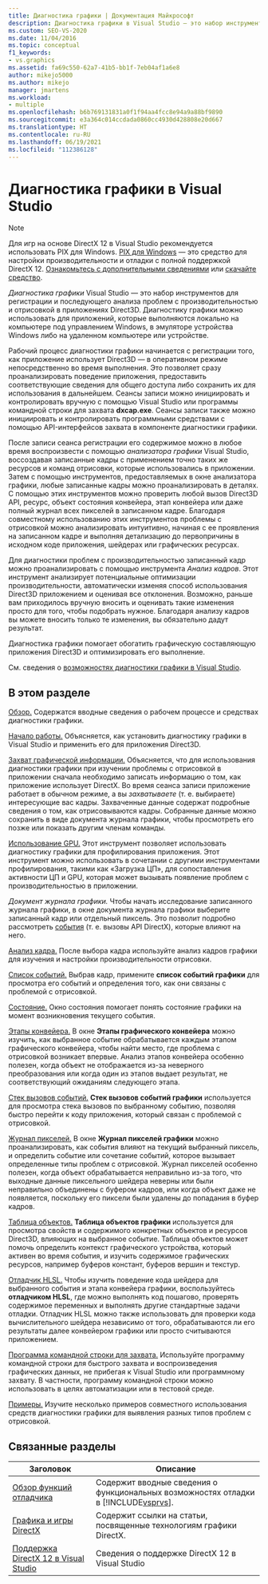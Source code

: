 ```yaml
---
title: Диагностика графики | Документация Майкрософт
description: Диагностика графики в Visual Studio — это набор инструментов для ведения журнала и анализа действий Direct3D. Используйте их для устранения проблем с отрисовкой и производительностью.
ms.custom: SEO-VS-2020
ms.date: 11/04/2016
ms.topic: conceptual
f1_keywords:
- vs.graphics
ms.assetid: fa69c550-62a7-41b5-bb1f-7eb04af1a6e8
author: mikejo5000
ms.author: mikejo
manager: jmartens
ms.workload:
- multiple
ms.openlocfilehash: b6b769131831a0f1f94aa4fcc8e94a9a88bf9890
ms.sourcegitcommit: e3a364c014ccdada0860cc4930d428808e20d667
ms.translationtype: HT
ms.contentlocale: ru-RU
ms.lasthandoff: 06/19/2021
ms.locfileid: "112386128"
---
```

# <a name="visual-studio-graphics-diagnostics"></a>Диагностика графики в Visual Studio
>[!NOTE]
> Для игр на основе DirectX 12 в Visual Studio рекомендуется использовать PIX для Windows. [PIX для Windows](https://aka.ms/PIXonWindows) — это средство для настройки производительности и отладки с полной поддержкой DirectX 12. [Ознакомьтесь с дополнительными сведениями](visual-studio-graphics-diagnostics-directx-12.md) или [скачайте средство](https://aka.ms/downloadPIX).

*Диагностика графики* Visual Studio — это набор инструментов для регистрации и последующего анализа проблем с производительностью и отрисовкой в приложениях Direct3D. Диагностику графики можно использовать для приложений, которые выполняются локально на компьютере под управлением Windows, в эмуляторе устройства Windows либо на удаленном компьютере или устройстве.

 Рабочий процесс диагностики графики начинается с регистрации того, как приложение использует Direct3D — в оперативном режиме непосредственно во время выполнения. Это позволяет сразу проанализировать поведение приложения, предоставить соответствующие сведения для общего доступа либо сохранить их для использования в дальнейшем. Сеансы записи можно инициировать и контролировать вручную с помощью Visual Studio или программы командной строки для захвата **dxcap.exe**. Сеансы записи также можно инициировать и контролировать программными средствами с помощью API-интерфейсов захвата в компоненте диагностики графики.

 После записи сеанса регистрации его содержимое можно в любое время воспроизвести с помощью *анализатора графики* Visual Studio, воссоздавая записанные кадры с применением точно таких же ресурсов и команд отрисовки, которые использовались в приложении. Затем с помощью инструментов, предоставляемых в окне анализатора графики, любые записанные кадры можно проанализировать в деталях. С помощью этих инструментов можно проверить любой вызов Direct3D API, ресурс, объект состояния конвейера, этап конвейера или даже полный журнал всех пикселей в записанном кадре. Благодаря совместному использованию этих инструментов проблемы с отрисовкой можно анализировать интуитивно, начиная с ее проявления на записанном кадре и выполняя детализацию до первопричины в исходном коде приложения, шейдерах или графических ресурсах.

 Для диагностики проблем с производительностью записанный кадр можно проанализировать с помощью инструмента *Анализ кадров*. Этот инструмент анализирует потенциальные оптимизации производительности, автоматически изменяя способ использования Direct3D приложением и оценивая все отклонения. Возможно, раньше вам приходилось вручную вносить и оценивать такие изменения просто для того, чтобы подобрать нужное. Благодаря анализу кадров вы можете вносить только те изменения, вы обязательно дадут результат.

 Диагностика графики помогает обогатить графическую составляющую приложения Direct3D и оптимизировать его выполнение.

 См. сведения о [возможностях диагностики графики в Visual Studio](overview-of-visual-studio-graphics-diagnostics.md).

## <a name="in-this-section"></a>В этом разделе
 [Обзор.](overview-of-visual-studio-graphics-diagnostics.md) Содержатся вводные сведения о рабочем процессе и средствах диагностики графики.

 [Начало работы.](getting-started-with-visual-studio-graphics-diagnostics.md) Объясняется, как установить диагностику графики в Visual Studio и применить его для приложения Direct3D.

 [Захват графической информации.](capturing-graphics-information.md) Объясняется, что для использования диагностики графики при изучении проблемы с отрисовкой в приложении сначала необходимо записать информацию о том, как приложение использует DirectX. Во время сеанса записи приложение работает в обычном режиме, а вы *захватываете* (т. е. выбираете) интересующие вас кадры. Захваченные данные содержат подробные сведения о том, как отрисовываются кадры. Собранные данные можно сохранить в виде документа журнала графики, чтобы просмотреть его позже или показать другим членам команды.

 [Использование GPU.](../../profiling/gpu-usage.md) Этот инструмент позволяет использовать диагностику графики для профилирования приложения. Этот инструмент можно использовать в сочетании с другими инструментами профилирования, такими как «Загрузка ЦП», для сопоставления активности ЦП и GPU, которая может вызывать появление проблем с производительностью в приложении.

 *Документ журнала графики.* Чтобы начать исследование записанного журнала графики, в окне документа журнала графики выберите записанный кадр или отдельный пиксель. Это позволит подробно рассмотреть [события](graphics-log-document.md) (т. е. вызовы API DirectX), которые влияют на него.

 [Анализ кадра.](graphics-frame-analysis.md) После выбора кадра используйте анализ кадров графики для изучения и настройки производительности отрисовки.

 [Список событий.](graphics-event-list.md) Выбрав кадр, примените **список событий графики** для просмотра его событий и определения того, как они связаны с проблемой с отрисовкой.

 [Состояние.](graphics-state.md) Окно состояния помогает понять состояние графики на момент возникновения текущего события.

 [Этапы конвейера.](graphics-pipeline-stages.md) В окне **Этапы графического конвейера** можно изучить, как выбранное событие обрабатывается каждым этапом графического конвейера, чтобы найти место, где проблема с отрисовкой возникает впервые. Анализ этапов конвейера особенно полезен, когда объект не отображается из-за неверного преобразования или когда один из этапов выдает результат, не соответствующий ожиданиям следующего этапа.

 [Стек вызовов событий.](graphics-event-call-stack.md) **Стек вызовов событий графики** используется для просмотра стека вызовов по выбранному событию, позволяя быстро перейти к коду приложения, который связан с проблемой с отрисовкой.

 [Журнал пикселей.](graphics-pixel-history.md) В окне **Журнал пикселей графики** можно проанализировать, как события влияют на текущий выбранный пиксель, и определить событие или сочетание событий, которое вызывает определенные типы проблем с отрисовкой. Журнал пикселей особенно полезен, когда объект обрабатывается неправильно из-за того, что выходные данные пиксельного шейдера неверны или были неправильно объединены с буфером кадров, или когда объект даже не появляется, поскольку его пиксели были удалены до попадания в буфер кадров.

 [Таблица объектов.](graphics-object-table.md) **Таблица объектов графики** используется для просмотра свойств и содержимого конкретных объектов и ресурсов Direct3D, влияющих на выбранное событие. Таблица объектов может помочь определить контекст графического устройства, который активен во время события, и изучить содержимое графических ресурсов, например буферов констант, буферов вершин и текстур.

 [Отладчик HLSL.](hlsl-shader-debugger.md) Чтобы изучить поведение кода шейдера для выбранного события и этапа конвейера графики, воспользуйтесь **отладчиком HLSL**, где можно выполнять код пошагово, проверять содержимое переменных и выполнять другие стандартные задачи отладки. Отладчик HLSL можно также использовать для проверки кода вычислительного шейдера независимо от того, обрабатываются ли его результаты далее конвейером графики или просто считываются приложением.

 [Программа командной строки для захвата.](command-line-capture-tool.md) Используйте программу командной строки для быстрого захвата и воспроизведения графических данных, не прибегая к Visual Studio или программному захвату. В частности, программу командной строки можно использовать в целях автоматизации или в тестовой среде.

 [Примеры.](graphics-diagnostics-examples.md) Изучите несколько примеров совместного использования средств диагностики графики для выявления разных типов проблем с отрисовкой.

## <a name="related-sections"></a>Связанные разделы

| Заголовок | Описание |
| - | - |
| [Обзор функций отладчика](../debugger-feature-tour.md) | Содержит вводные сведения о функциональных возможностях отладки в [!INCLUDE[vsprvs](../../code-quality/includes/vsprvs_md.md)]. |
| [Графика и игры DirectX](/windows/win32/directx) | Содержит ссылки на статьи, посвященные технологиям графики DirectX. |
| [Поддержка DirectX 12 в Visual Studio](visual-studio-graphics-diagnostics-directx-12.md) | Сведения о поддержке DirectX 12 в Visual Studio |
